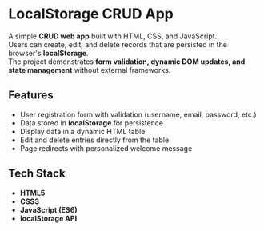 # LocalStorage CRUD App

A simple **CRUD web app** built with HTML, CSS, and JavaScript.  
Users can create, edit, and delete records that are persisted in the browser's **localStorage**.  
The project demonstrates **form validation, dynamic DOM updates, and state management** without external frameworks.

## Features
- User registration form with validation (username, email, password, etc.)
- Data stored in **localStorage** for persistence
- Display data in a dynamic HTML table
- Edit and delete entries directly from the table
- Page redirects with personalized welcome message

## Tech Stack
- **HTML5**  
- **CSS3**  
- **JavaScript (ES6)**  
- **localStorage API**
